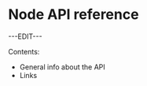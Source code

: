 ﻿---
sidebar_position: 6
---

# Node API reference

---EDIT---

Contents:

- General info about the API
- Links